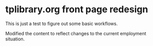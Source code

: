 # tplibrary.org front page redesign

This is just a test to figure out some basic workflows.

Modified the content to reflect changes to the current employment situation.
